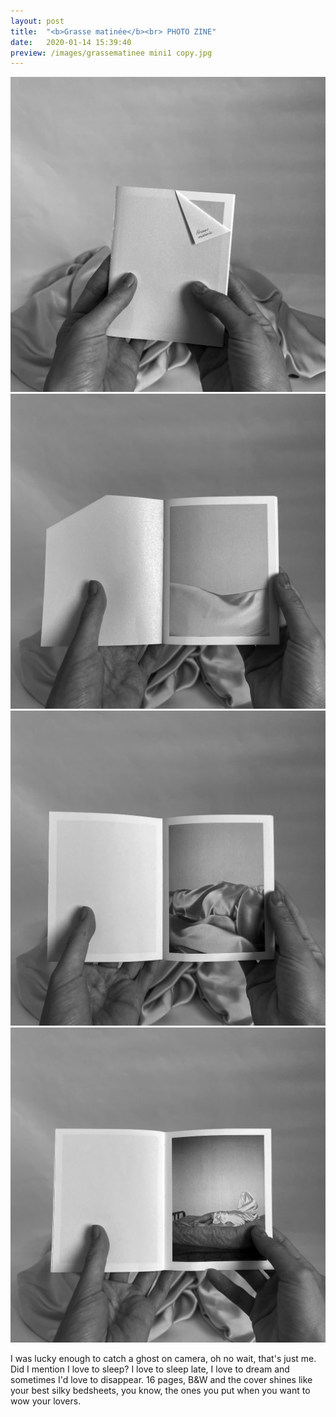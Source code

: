 ```yaml
---
layout: post
title:  "<b>Grasse matinée</b><br> PHOTO ZINE"
date:   2020-01-14 15:39:40
preview: /images/grassematinee mini1 copy.jpg
---
```


<div class="row">

<div class="column">
<img src="/images/TaniaManzanal_GrasseMatinee1.jpg" alt="drawing">

</div>

<div class="column">
<img src="/images/TaniaManzanal_GrasseMatinee2.jpg" alt="drawing">

</div></div>

<div class="row">
<div class="column">
<img src="/images/TaniaManzanal_GrasseMatinee3.jpg" alt="drawing">

</div>

<div class="column">
<img src="/images/TaniaManzanal_GrasseMatinee4.jpg" alt="drawing">

</div></div>

I was lucky enough to catch a ghost on camera, oh no wait, that's just me. Did I mention I love to sleep? I love to sleep late, I love to dream and sometimes I'd love to disappear. 16 pages, B&W and the cover shines like your best silky bedsheets, you know, the ones you put when you want to wow your lovers.
